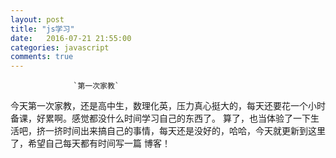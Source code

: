 ```yaml
---
layout: post
title: "js学习" 
date:   2016-07-21 21:55:00 
categories: javascript
comments: true
---
```


                  `第一次家教`
  今天第一次家教，还是高中生，数理化英，压力真心挺大的，每天还要花一个小时备课，好累啊。感觉都没什么时间学习自己的东西了。
  算了，也当体验了一下生活吧，挤一挤时间出来搞自己的事情，每天还是没好的，哈哈，今天就更新到这里了，希望自己每天都有时间写一篇
  博客！
